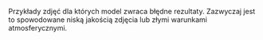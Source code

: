 Przykłady zdjęć dla których model zwraca błędne rezultaty. Zazwyczaj jest to spowodowane niską jakością zdjęcia lub złymi warunkami atmosferycznymi.
